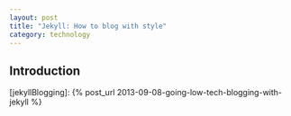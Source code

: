 ```yaml
---
layout: post
title: "Jekyll: How to blog with style"
category: technology
---
```

## Introduction


[jekyllBlogging]: {% post_url 2013-09-08-going-low-tech-blogging-with-jekyll %}
